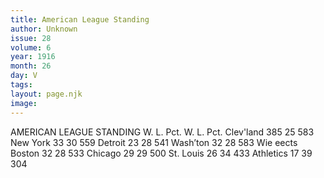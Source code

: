```yaml
---
title: American League Standing
author: Unknown
issue: 28
volume: 6
year: 1916
month: 26
day: V
tags:
layout: page.njk
image:
---
```

AMERICAN LEAGUE STANDING       W. L. Pct. W. L. Pct. Clev'land 385 25 583 New York 33 30 559 Detroit 23 28 541 Wash’ton 32 28 583 Wie eects Boston 32 28 533 Chicago 29 29 500 St. Louis 26 34 433 Athletics 17 39 304 

